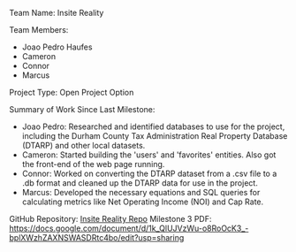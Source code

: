 Team Name: Insite Reality

Team Members:
- Joao Pedro Haufes
- Cameron
- Connor
- Marcus

Project Type: Open Project Option

Summary of Work Since Last Milestone:
- Joao Pedro: Researched and identified databases to use for the project, including the Durham County Tax Administration Real Property Database (DTARP) and other local datasets.
- Cameron: Started building the 'users' and 'favorites' entities. Also got the front-end of the web page running.
- Connor: Worked on converting the DTARP dataset from a .csv file to a .db format and cleaned up the DTARP data for use in the project.
- Marcus: Developed the necessary equations and SQL queries for calculating metrics like Net Operating Income (NOI) and Cap Rate.

GitHub Repository: [Insite Reality Repo](https://github.com/cameronmorganDuke/CS316-Project)
Milestone 3 PDF: https://docs.google.com/document/d/1k_QlUJVzWu-o8RoOcK3_-bplXWzhZAXNSWASDRtc4bo/edit?usp=sharing

